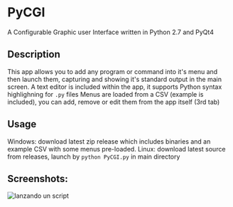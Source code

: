 # PyCGI
A Configurable Graphic user Interface written in Python 2.7 and PyQt4

## Description
This app allows you to add any program or command into it's menu and then launch them, capturing and showing it's standard output in the main screen.
A text editor is included within the app, it supports Python syntax highlighning for `.py` files
Menus are loaded from a CSV (example is included), you can add, remove or edit them from the app itself (3rd tab)

## Usage
Windows: download latest zip release which includes binaries and an example CSV with some menus pre-loaded.
Linux: download latest source from releases, launch by `python PyCGI.py` in main directory

## Screenshots:
![lanzando un script](https://i.imgur.com/Jfw081f.jpg)
